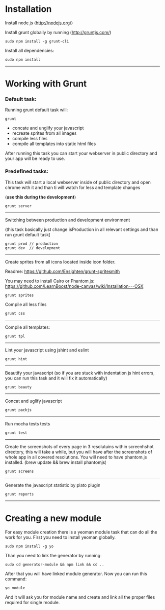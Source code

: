 Installation
============

Install node.js (http://nodejs.org/)

Install grunt globally by running (http://gruntjs.com/)

	sudo npm install -g grunt-cli


Install all dependencies:

	sudo npm install


***

Working with Grunt
==================
### Default task:
Running grunt default task will:

	grunt

- concate and unglify your javascript
- recreate sprites from all images
- compile less files
- compile all templates into static html files

After running this task you can start your webserver in public directory and your app will be ready to use.

### Predefined tasks:

This task will start a local webserver inside of public directory and open chrome with it and than ti will watch for less and template changes 

(**use this during the development**)

	grunt server

***

Switching between production and development environment

(this task basically just change isProduction in all relevant settings and than run grunt default task)

	grunt prod // production
	grunt dev  // development

***

Create sprites from all icons located inside icon folder.

Readme: https://github.com/Ensighten/grunt-spritesmith

You may need to install Cairo or Phantom.js: https://github.com/LearnBoost/node-canvas/wiki/Installation---OSX

	grunt sprites

Compile all less files

	grunt css

***
Compile all templates:

	grunt tpl

***
Lint your javascript using jshint and eslint

	grunt hint

***
Beautify your javascript (so if you are stuck with indentation js hint errors, you can run this task and it will fix it automatically)

	grunt beauty

***
Concat and uglify javascript

	grunt packjs

***
Run mocha tests tests

	grunt test

***	
Create the screenshots of every page in 3 resolutuins within screenhshot directory, this will take a while, but you will have after the screenshots of whole app in all covered resolutions.
You will need to have phantom.js installed. (brew update && brew install phantomjs)

	grunt screens

***
Generate the javascript statistic by plato plugin

	grunt reports

***


Creating a new module
=====================
For easy module creation there is a yeoman module task that can do all the work for you.
First you need to install yeoman globally.

	sudo npm install -g yo
	
Than you need to link the generator by running:

	sudo cd generator-module && npm link && cd ..
	
After that you will have linked module generator.
Now you can run this command:

	yo module
	
And it will ask you for module name and create and link all the proper files required for single module.
